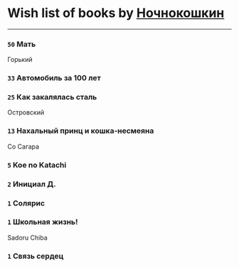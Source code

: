 # Wish list of books by [Ночнокошкин](http://vk.com/id104299837)
---

### `50` Мать
Горький

### `33` Автомобиль за 100 лет

### `25` Как закалялась сталь
Островский

### `13` Нахальный принц и кошка-несмеяна
Со Сагара

### `5` Koe no Katachi

### `2` Инициал Д.

### `1` Солярис

### `1` Школьная жизнь!
Sadoru Chiba

### `1` Связь сердец

